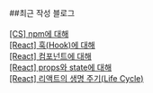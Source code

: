 ##최근 작성 블로그<br/><br/>
<a href=https://gapus.tistory.com/39>[CS] npm에 대해</a></br><a href=https://gapus.tistory.com/38>[React] 훅(Hook)에 대해</a></br><a href=https://gapus.tistory.com/37>[React] 컴포넌트에 대해</a></br><a href=https://gapus.tistory.com/36>[React] props와 state에 대해</a></br><a href=https://gapus.tistory.com/35>[React] 리액트의 생명 주기(Life Cycle)</a></br>